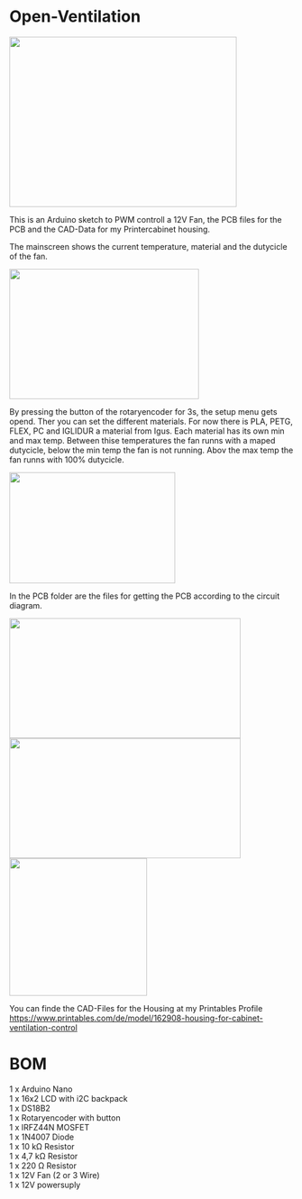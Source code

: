 # Open-Ventilation

<img src="https://user-images.githubusercontent.com/74827898/218267789-d42504ba-00f3-40d7-9853-e34cf54e7a7b.jpg" width="403" height="302">

This is an Arduino sketch to PWM controll a 12V Fan, the PCB files for the PCB and the CAD-Data for my Printercabinet housing. 

The mainscreen shows the current temperature, material and the dutycicle of the fan.

<img src="https://user-images.githubusercontent.com/74827898/218267807-d876c021-c1a1-4d8f-ba48-8c7f13a479c5.jpg" width="336" height="231">

By pressing the button of the rotaryencoder for 3s, the setup menu gets opend. Ther you can set the different materials.
For now there is PLA, PETG, FLEX, PC and IGLIDUR a material from Igus. 
Each material has its own min and max temp. Between thise temperatures the fan runns with a maped dutycicle, below the min temp the fan is not running.
Abov the max temp the fan runns with 100% dutycicle.

<img src="https://user-images.githubusercontent.com/74827898/218267813-f431670b-728f-423f-8b89-dc367e704677.jpg" width="294" height="197">


In the PCB folder are the files for getting the PCB according to the circuit diagram.

<img src="https://user-images.githubusercontent.com/74827898/218269215-f0da455d-e86e-4aa1-a800-56056abaaff0.png" width="410" height="213">
<img src="https://user-images.githubusercontent.com/74827898/218269218-1ed52f0d-93b7-4f24-bc2f-cc7ed72fb9f3.png" width="410" height="213">
<img src="https://user-images.githubusercontent.com/74827898/218269225-b387a72c-2502-43e5-9086-2c4d5a14c1cf.png" width="244" height="244">

You can finde the CAD-Files for the Housing at my Printables Profile https://www.printables.com/de/model/162908-housing-for-cabinet-ventilation-control

# BOM

1 x Arduino Nano\
1 x 16x2 LCD with i2C backpack\
1 x DS18B2\
1 x Rotaryencoder with button\
1 x IRFZ44N MOSFET\
1 x 1N4007 Diode\
1 x 10 kΩ Resistor\
1 x 4,7 kΩ Resistor\
1 x 220 Ω Resistor\
1 x 12V Fan (2 or 3 Wire)\
1 x 12V powersuply 



